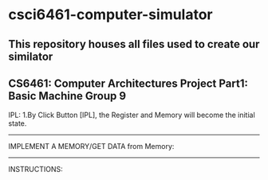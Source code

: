 # csci6461-computer-simulator
This repository houses all files used to create our similator
-------------------------------------------------------------------------------------------------------------------------------------------------------------

CS6461: Computer Architectures Project
Part1: Basic Machine
Group 9
-------------------------------------------------------------------------------------------------------------------------------------------------------------
IPL:
1.By Click Button [IPL], the Register and Memory will become the initial state.

-------------------------------------------------------------------------------------------------------------------------------------------------------------

IMPLEMENT A MEMORY/GET DATA from Memory:


-------------------------------------------------------------------------------------------------------------------------------------------------------------

INSTRUCTIONS: